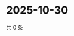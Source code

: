 # 2025-10-30

共 0 条

<!-- BEGIN ZHIHUQUESTIONS -->
<!-- 最后更新时间 Thu Oct 30 2025 19:10:27 GMT+0800 (China Standard Time) -->

<!-- END ZHIHUQUESTIONS -->
